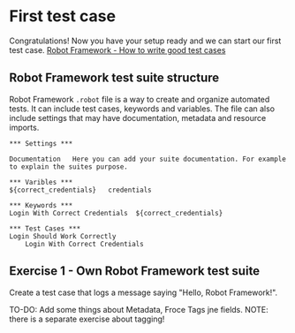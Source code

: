 # First test case

Congratulations! Now you have your setup ready and we can start our first test case.
[Robot Framework - How to write good test cases](https://github.com/robotframework/HowToWriteGoodTestCases/blob/master/HowToWriteGoodTestCases.rst)

## Robot Framework test suite structure

Robot Framework `.robot` file is a way to create and organize automated tests. It can include test cases, keywords and variables. The file can also include settings that may have documentation, metadata and resource imports.

```
*** Settings ***

Documentation   Here you can add your suite documentation. For example to explain the suites purpose.

*** Varibles ***
${correct_credentials}   credentials

*** Keywords ***
Login With Correct Credentials  ${correct_credentials}

*** Test Cases ***
Login Should Work Correctly
    Login With Correct Credentials

```

## Exercise 1 - Own Robot Framework test suite

Create a test case that logs a message saying "Hello, Robot Framework!".

TO-DO: Add some things about Metadata, Froce Tags jne fields. NOTE: there is a separate exercise about tagging!